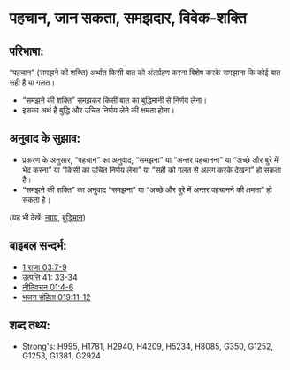 # पहचान, जान सकता, समझदार, विवेक-शक्ति #

## परिभाषा: ##

“पहचान” (समझने की शक्ति) अर्थात किसी बात को अंतर्ग्रहण करना विशेष करके समझाना कि कोई बात सही है या गलत।

* “समझने की शक्ति” समझकर किसी बात का बुद्धिमानी से निर्णय लेना।
* इसका अर्थ है बुद्धि और उचित निर्णय लेने की क्षमता होना।

## अनुवाद के सुझाव: ##

* प्रकरण के अनुसार, “पहचान” का अनुवाद, “समझना” या “अन्तर पहचानना” या “अच्छे और बुरे में भेद करना” या “किसी का उचित निर्णय लेना” या “सही को गलत से अलग करके देखना” हो सकता है।
* “समझने की शक्ति” का अनुवाद “समझना” या “अच्छे और बुरे में अन्तर पहचानने की क्षमता” हो सकता है।

(यह भी देखें: [न्याय](../kt/judge.md), [बुद्धिमान](../kt/wise.md))

## बाइबल सन्दर्भ: ##

* [1 राजा 03:7-9](rc://en/tn/help/1ki/03/07)
* [उत्पत्ति 41: 33-34](rc://en/tn/help/gen/41/33)
* [नीतिवचन 01:4-6](rc://en/tn/help/pro/01/04)
* [भजन संहिता 019:11-12](rc://en/tn/help/psa/019/011)

## शब्द तथ्य: ##

* Strong's: H995, H1781, H2940, H4209, H5234, H8085, G350, G1252, G1253, G1381, G2924
